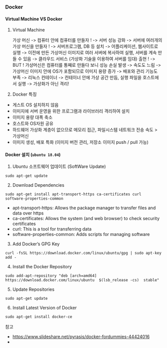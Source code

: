 ### Docker

#### Virtual Machine VS Docker

1. Virtual Machine

    가상 머신 -> 컴퓨터 안에 컴퓨터를 만들자 ! -> 서버 성능 강화 -> 서버에 여러개의 가상 머신을 만들자 ! -> 서버프로그램, DB 등 설치 -> 어플리케이션, 웹사이트로 실행
    -> 이전에 만든 가상머신 이미지로 여러 서버에 복사하여 실행, 서버를 계속 만들 수 있음 -> 클라우드 서비스 (가상화 기술을 이용하여 서버를 임대) 출현 !
    -> BUT ! 가상머신은 컴퓨터를 통째로 만들다 보니 성능 손실 발생 -> 속도도 느림 -> 가상머신 이미지 안에 OS가 포함되므로 이미지 용량 증가 -> 배포와 관리 기능도 부족
    -> 리눅스 컨테이너 -> 컨테이너 안에 가상 공간 만듬, 실행 파일을 호스트에서 실행 -> 가상화가 아닌 격리!

2. Docker 특징

-   게스트 OS 설치하지 않음
-   이미지에 서버 운영을 위한 프로그램과 라이브러리 격리하여 설치
-   이미지 용량 대폭 축소
-   호스트와 OS자원 공유
-   하드웨어 가상화 계층이 없으므로 메모리 접근, 파일시스템 네트워크 전송 속도 > 가상머신
-   이미지 생성, 배포 특화 (이미지 버전 관리, 저장소 이미지 push / pull 가능)

#### Docker 설치 (`ubuntu 18.04`)

1. Ubuntu 소프트웨어 업데이트 (SoftWare Update)

```shell
sudo apt-get update
```

2. Download Dependencies

```shell
sudo apt-get install apt-transport-https ca-certificates curl software-properties-common
```

-   apt-transport-https: Allows the package manager to transfer files and data over https
-   ca-certificates: Allows the system (and web browser) to check security certificates
-   curl: This is a tool for transferring data
-   software-properties-common: Adds scripts for managing software

3. Add Docker’s GPG Key

```shell
curl -fsSL https://download.docker.com/linux/ubuntu/gpg | sudo apt-key add -
```

4. Install the Docker Repository

```shell
sudo add-apt-repository "deb [arch=amd64] https://download.docker.com/linux/ubuntu  $(lsb_release -cs)  stable"
```

5. Update Repositories

```shell
sudo apt-get update
```

6. Install Latest Version of Docker

```shell
sudo apt-get install docker-ce
```

참고

-   https://www.slideshare.net/pyrasis/docker-fordummies-44424016
-
